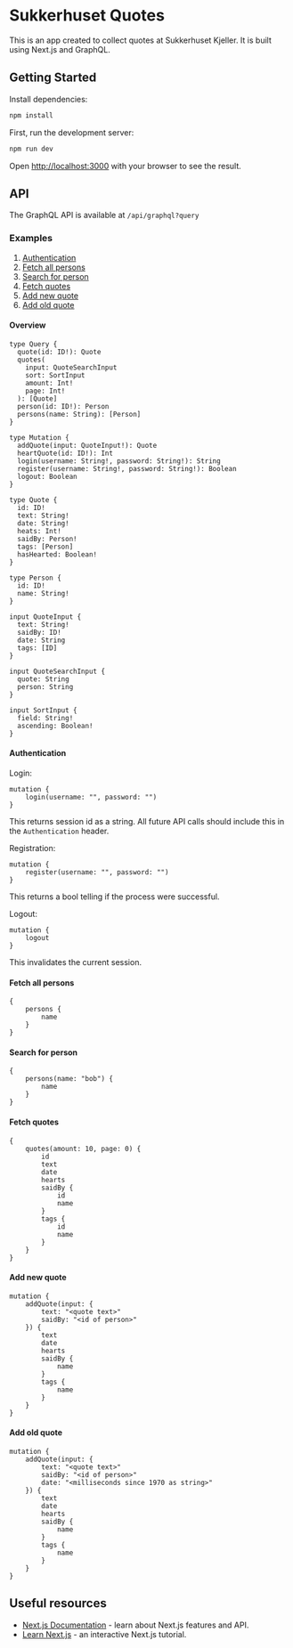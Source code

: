# Sukkerhuset Quotes

This is an app created to collect quotes at Sukkerhuset Kjeller. It is built using Next.js and GraphQL.

## Getting Started

Install dependencies:

```bash
npm install
```

First, run the development server:

```bash
npm run dev
```

Open [http://localhost:3000](http://localhost:3000) with your browser to see the result.

## API

The GraphQL API is available at `/api/graphql?query`

### Examples

1. [Authentication](#auth)
2. [Fetch all persons](#fetch-all-persons)
3. [Search for person](#search-for-person)
4. [Fetch quotes](#fetch-quotes)
5. [Add new quote](#add-new-quote)
6. [Add old quote](#add-old-quote)

#### Overview

```
type Query {
  quote(id: ID!): Quote
  quotes(
    input: QuoteSearchInput
    sort: SortInput
    amount: Int!
    page: Int!
  ): [Quote]
  person(id: ID!): Person
  persons(name: String): [Person]
}

type Mutation {
  addQuote(input: QuoteInput!): Quote
  heartQuote(id: ID!): Int
  login(username: String!, password: String!): String
  register(username: String!, password: String!): Boolean
  logout: Boolean
}

type Quote {
  id: ID!
  text: String!
  date: String!
  heats: Int!
  saidBy: Person!
  tags: [Person]
  hasHearted: Boolean!
}

type Person {
  id: ID!
  name: String!
}

input QuoteInput {
  text: String!
  saidBy: ID!
  date: String
  tags: [ID]
}

input QuoteSearchInput {
  quote: String
  person: String
}

input SortInput {
  field: String!
  ascending: Boolean!
}

```

<a name="auth"></a>

#### Authentication

Login:

```
mutation {
    login(username: "", password: "")
}
```

This returns session id as a string. All future API calls should include this in the `Authentication` header.

Registration:

```
mutation {
    register(username: "", password: "")
}
```

This returns a bool telling if the process were successful.

Logout:

```
mutation {
    logout
}
```

This invalidates the current session.

<a name="fetch-all-persons"></a>

#### Fetch all persons

```
{
    persons {
        name
    }
}
```

<a name="search-for-person"></a>

#### Search for person

```
{
    persons(name: "bob") {
        name
    }
}
```

<a name="fetch-quotes"></a>

#### Fetch quotes

```
{
    quotes(amount: 10, page: 0) {
        id
        text
        date
        hearts
        saidBy {
            id
            name
        }
        tags {
            id
            name
        }
    }
}
```

<a name="add-new-quote"></a>

#### Add new quote

```
mutation {
    addQuote(input: {
        text: "<quote text>"
        saidBy: "<id of person>"
    }) {
        text
        date
        hearts
        saidBy {
            name
        }
        tags {
            name
        }
    }
}
```

<a name="add-old-quote"></a>

#### Add old quote

```
mutation {
    addQuote(input: {
        text: "<quote text>"
        saidBy: "<id of person>"
        date: "<milliseconds since 1970 as string>"
    }) {
        text
        date
        hearts
        saidBy {
            name
        }
        tags {
            name
        }
    }
}
```

## Useful resources

-   [Next.js Documentation](https://nextjs.org/docs) - learn about Next.js features and API.
-   [Learn Next.js](https://nextjs.org/learn) - an interactive Next.js tutorial.
